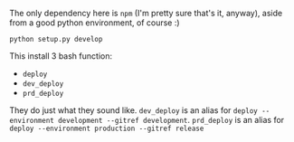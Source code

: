 The only dependency here is `npm` (I'm pretty sure that's it, anyway), aside from a good python environment, of course :)

`python setup.py develop`

This install 3 bash function:

* `deploy`
* `dev_deploy`
* `prd_deploy`

They do just what they sound like. `dev_deploy` is an alias for `deploy --environment development --gitref development`.
`prd_deploy` is an alias for `deploy --environment production --gitref release`
